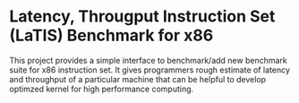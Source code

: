 # Latency, Througput Instruction Set (LaTIS) Benchmark for x86
This project provides a simple interface to benchmark/add new benchmark suite for x86 instruction set.
It gives programmers rough estimate of latency and throughput of a particular machine that can be helpful
to develop optimzed kernel for high performance computing.
